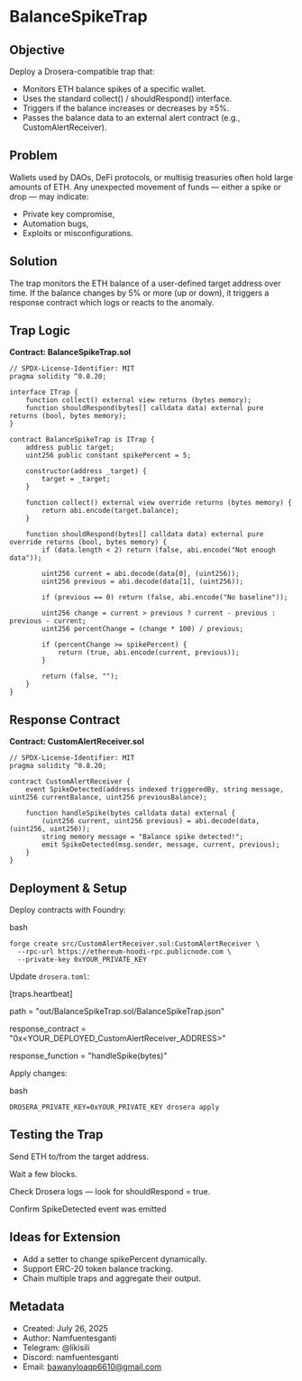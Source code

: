 # BalanceSpikeTrap

## Objective
Deploy a Drosera-compatible trap that:
- Monitors ETH balance spikes of a specific wallet.
- Uses the standard collect() / shouldRespond() interface.
- Triggers if the balance increases or decreases by ≥5%.
- Passes the balance data to an external alert contract (e.g., CustomAlertReceiver).

## Problem
Wallets used by DAOs, DeFi protocols, or multisig treasuries often hold large amounts of ETH. Any unexpected movement of funds — either a spike or drop — may indicate:

- Private key compromise,
- Automation bugs,
- Exploits or misconfigurations.

## Solution
The trap monitors the ETH balance of a user-defined target address over time.
If the balance changes by 5% or more (up or down), it triggers a response contract which logs or reacts to the anomaly.

## Trap Logic

**Contract: BalanceSpikeTrap.sol**

```solidity
// SPDX-License-Identifier: MIT
pragma solidity ^0.8.20;

interface ITrap {
    function collect() external view returns (bytes memory);
    function shouldRespond(bytes[] calldata data) external pure returns (bool, bytes memory);
}

contract BalanceSpikeTrap is ITrap {
    address public target;
    uint256 public constant spikePercent = 5;

    constructor(address _target) {
        target = _target;
    }

    function collect() external view override returns (bytes memory) {
        return abi.encode(target.balance);
    }

    function shouldRespond(bytes[] calldata data) external pure override returns (bool, bytes memory) {
        if (data.length < 2) return (false, abi.encode("Not enough data"));

        uint256 current = abi.decode(data[0], (uint256));
        uint256 previous = abi.decode(data[1], (uint256));

        if (previous == 0) return (false, abi.encode("No baseline"));

        uint256 change = current > previous ? current - previous : previous - current;
        uint256 percentChange = (change * 100) / previous;

        if (percentChange >= spikePercent) {
            return (true, abi.encode(current, previous));
        }

        return (false, "");
    }
}
```

## Response Contract

**Contract: CustomAlertReceiver.sol**

```solidity
// SPDX-License-Identifier: MIT
pragma solidity ^0.8.20;

contract CustomAlertReceiver {
    event SpikeDetected(address indexed triggeredBy, string message, uint256 currentBalance, uint256 previousBalance);

    function handleSpike(bytes calldata data) external {
        (uint256 current, uint256 previous) = abi.decode(data, (uint256, uint256));
        string memory message = "Balance spike detected!";
        emit SpikeDetected(msg.sender, message, current, previous);
    }
}
```


## Deployment & Setup

Deploy contracts with Foundry:

bash

```solidity
forge create src/CustomAlertReceiver.sol:CustomAlertReceiver \
  --rpc-url https://ethereum-hoodi-rpc.publicnode.com \
  --private-key 0xYOUR_PRIVATE_KEY
```

Update `drosera.toml`:

[traps.heartbeat]

path = "out/BalanceSpikeTrap.sol/BalanceSpikeTrap.json"

response_contract = "0x<YOUR_DEPLOYED_CustomAlertReceiver_ADDRESS>"

response_function = "handleSpike(bytes)"

Apply changes:

bash

```solidity
DROSERA_PRIVATE_KEY=0xYOUR_PRIVATE_KEY drosera apply
```

## Testing the Trap

Send ETH to/from the target address.

Wait a few blocks.

Check Drosera logs — look for shouldRespond = true.

Confirm SpikeDetected event was emitted

## Ideas for Extension
- Add a setter to change spikePercent dynamically.
- Support ERC-20 token balance tracking.
- Chain multiple traps and aggregate their output.

## Metadata
- Created: July 26, 2025
- Author: Namfuentesganti
- Telegram: @likisili
- Discord: namfuentesganti
- Email: bawanyloaqp6610@gmail.com

